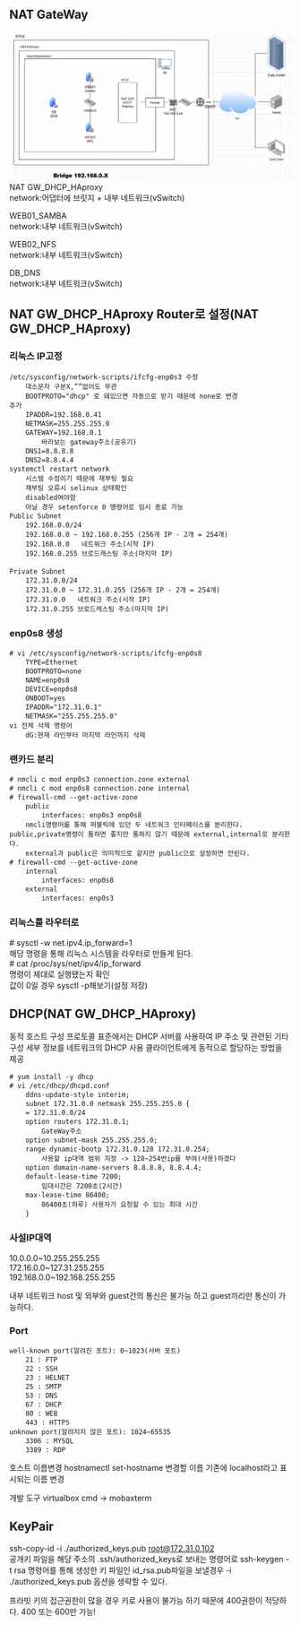 ## NAT GateWay
![image](../images/image66.png)<br/>
NAT GW_DHCP_HAproxy   
network:어댑터에 브릿지 + 내부 네트워크(vSwitch)

WEB01_SAMBA   
network:내부 네트워크(vSwitch)

WEB02_NFS   
network:내부 네트워크(vSwitch)

DB_DNS   
network:내부 네트워크(vSwitch)

## NAT GW_DHCP_HAproxy Router로 설정(NAT GW_DHCP_HAproxy)
### 리눅스 IP고정

    /etc/sysconfig/network-scripts/ifcfg-enp0s3 수정
        대소문자 구분X,””없어도 무관
        BOOTPROTO="dhcp" 로 돼있으면 자동으로 받기 때문에 none로 변경
    추가
        IPADDR=192.168.0.41
        NETMASK=255.255.255.0
        GATEWAY=192.168.0.1
            바라보는 gateway주소(공유기)
        DNS1=8.8.8.8
        DNS2=8.8.4.4
    systemctl restart network
        시스템 수정이기 때문에 재부팅 필요
        재부팅 오류시 selinux 상태확인
        disabled여야함
        아닐 경우 setenforce 0 명령어로 임시 종료 가능
    Public Subnet
        192.168.0.0/24
        192.168.0.0 ~ 192.168.0.255 (256개 IP - 2개 = 254개)
        192.168.0.0   네트워크 주소(시작 IP)
        192.168.0.255 브로드캐스팅 주소(마지막 IP)

    Private Subnet
        172.31.0.0/24
        172.31.0.0 ~ 172.31.0.255 (256개 IP - 2개 = 254개)
        172.31.0.0   네트워크 주소(시작 IP)
        172.31.0.255 브로드캐스팅 주소(마지막 IP)

### enp0s8 생성

    # vi /etc/sysconfig/network-scripts/ifcfg-enp0s8
        TYPE=Ethernet
        BOOTPROTO=none
        NAME=enp0s8
        DEVICE=enp0s8
        ONBOOT=yes
        IPADDR="172.31.0.1"
        NETMASK="255.255.255.0"
    vi 전체 삭제 명령어
        dG:현재 라인부터 마지막 라인까지 삭제

### 랜카드 분리

    # nmcli c mod enp0s3 connection.zone external
    # nmcli c mod enp0s8 connection.zone internal
    # firewall-cmd --get-active-zone
        public
            interfaces: enp0s3 enp0s8
        nmcli명령어를 통해 퍼블릭에 있던 두 네트워크 인터페이스를 분리한다. public,private명령이 통하면 좋지만 통하지 않기 때문에 external,internal로 분리한다.
        external과 public은 의미적으로 같지만 public으로 설정하면 안된다.
    # firewall-cmd --get-active-zone
        internal
            interfaces: enp0s8
        external
            interfaces: enp0s3
### 리눅스를 라우터로
\# sysctl -w net.ipv4.ip_forward=1   
해당 명령을 통해 리눅스 시스템을 라우터로 만들게 된다.   
\# cat /proc/sys/net/ipv4/ip_forward   
명령이 제대로 실행됐는지 확인   
값이 0일 경우 sysctl -p해보기(설정 저장)   

## DHCP(NAT GW_DHCP_HAproxy)
동적 호스트 구성 프로토콜 표준에서는 DHCP 서버를 사용하여 IP 주소 및 관련된 기타 구성 세부 정보를 네트워크의 DHCP 사용 클라이언트에게 동적으로 할당하는 방법을 제공

```
# yum install -y dhcp 
# vi /etc/dhcp/dhcpd.conf
    ddns-update-style interim;
    subnet 172.31.0.0 netmask 255.255.255.0 {
    = 172.31.0.0/24
    option routers 172.31.0.1;
        GateWay주소
    option subnet-mask 255.255.255.0;
    range dynamic-bootp 172.31.0.128 172.31.0.254;
        사용할 ip대역 범위 지정 -> 128~254번ip를 부여(사용)하겠다
    option domain-name-servers 8.8.8.8, 8.8.4.4;
    default-lease-time 7200;
        임대시간은 7200초(2시간)
    max-lease-time 86400;
        86400초(하루) 사용자가 요청할 수 있는 최대 시간
    }
```

### 사설IP대역
10.0.0.0~10.255.255.255   
172.16.0.0~127.31.255.255   
192.168.0.0~192.168.255.255   

내부 네트워크
host 및 외부와 guest간의 통신은 불가능 하고 guest끼리만 통신이 가능하다.

### Port

    well-known port(알려진 포트): 0~1023(서버 포트)
        21 : FTP
        22 : SSH
        23 : HELNET
        25 : SMTP
        53 : DNS
        67 : DHCP
        80 : WEB
        443 : HTTPS
    unknown port(알려지지 않은 포트): 1024~65535
        3306 : MYSQL
        3389 : RDP

호스트 이름변경
hostnamectl set-hostname 변경할 이름
기존에 localhost라고 표시되는 이름 변경

개발 도구
virtualbox
cmd -> mobaxterm

## KeyPair
ssh-copy-id -i ./authorized_keys.pub root@172.31.0.102   
공개키 파일을 해당 주소의 .ssh/authorized_keys로 보내는 명령어로 ssh-keygen -t rsa 명령어를 통해 생성한 키 파일인 id_rsa.pub파일을 보낼경우 -i ./authorized_keys.pub 옵션을 생략할 수 있다.

프라빗 키의 접근권한이 많을 경우 키로 사용이 불가능 하기 때문에 400권한이 적당하다. 400 또는 600만 가능!
